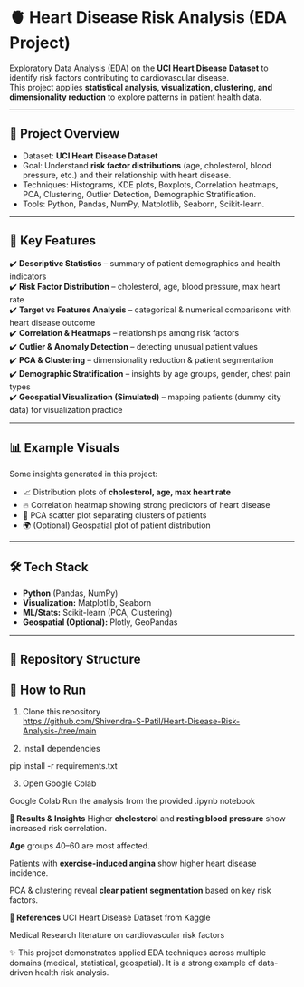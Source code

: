 # 🫀 Heart Disease Risk Analysis (EDA Project)

Exploratory Data Analysis (EDA) on the **UCI Heart Disease Dataset** to identify risk factors contributing to cardiovascular disease.  
This project applies **statistical analysis, visualization, clustering, and dimensionality reduction** to explore patterns in patient health data.  

---

## 📌 Project Overview
- Dataset: **UCI Heart Disease Dataset**  
- Goal: Understand **risk factor distributions** (age, cholesterol, blood pressure, etc.) and their relationship with heart disease.  
- Techniques: Histograms, KDE plots, Boxplots, Correlation heatmaps, PCA, Clustering, Outlier Detection, Demographic Stratification.  
- Tools: Python, Pandas, NumPy, Matplotlib, Seaborn, Scikit-learn.  

---

## 🔑 Key Features
✔️ **Descriptive Statistics** – summary of patient demographics and health indicators  
✔️ **Risk Factor Distribution** – cholesterol, age, blood pressure, max heart rate  
✔️ **Target vs Features Analysis** – categorical & numerical comparisons with heart disease outcome  
✔️ **Correlation & Heatmaps** – relationships among risk factors  
✔️ **Outlier & Anomaly Detection** – detecting unusual patient values  
✔️ **PCA & Clustering** – dimensionality reduction & patient segmentation  
✔️ **Demographic Stratification** – insights by age groups, gender, chest pain types  
✔️ **Geospatial Visualization (Simulated)** – mapping patients (dummy city data) for visualization practice  

---

## 📊 Example Visuals
Some insights generated in this project:  
- 📈 Distribution plots of **cholesterol, age, max heart rate**  
- 🔥 Correlation heatmap showing strong predictors of heart disease  
- 🎯 PCA scatter plot separating clusters of patients  
- 🌍 (Optional) Geospatial plot of patient distribution  

---

## 🛠️ Tech Stack
- **Python** (Pandas, NumPy)  
- **Visualization:** Matplotlib, Seaborn  
- **ML/Stats:** Scikit-learn (PCA, Clustering)  
- **Geospatial (Optional):** Plotly, GeoPandas  

---

## 📂 Repository Structure
## 🚀 How to Run
1. Clone this repository  
 https://github.com/Shivendra-S-Patil/Heart-Disease-Risk-Analysis-/tree/main

2. Install dependencies

pip install -r requirements.txt

3. Open Google Colab

Google Colab
Run the analysis from the provided .ipynb notebook

**📌 Results & Insights**
Higher **cholesterol** and **resting blood pressure** show increased risk correlation.

**Age** groups 40–60 are most affected.

Patients with **exercise-induced angina** show higher heart disease incidence.

PCA & clustering reveal **clear patient segmentation** based on key risk factors.

**📖 References**
UCI Heart Disease Dataset from Kaggle

Medical Research literature on cardiovascular risk factors

✨ This project demonstrates applied EDA techniques across multiple domains (medical, statistical, geospatial). It is a strong example of data-driven health risk analysis.
